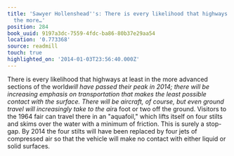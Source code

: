 ```yaml
---
title: 'Sawyer Hollenshead''s: There is every likelihood that highways at least in
  the more…'
position: 284
book_uuid: 9197a3dc-7559-4fdc-ba86-80b37e29aa54
location: '0.773368'
source: readmill
touch: true
highlighted_on: '2014-01-03T23:56:40.000Z'
---
```


There is every likelihood that highways at least in the more advanced sections of the world*will have passed their peak in 2014; there will be increasing emphasis on transportation that makes the least possible contact with the surface. There will be aircraft, of course, but even ground travel will increasingly take to the air*a foot or two off the ground. Visitors to the 1964 fair can travel there in an "aquafoil," which lifts itself on four stilts and skims over the water with a minimum of friction. This is surely a stop-gap. By 2014 the four stilts will have been replaced by four jets of compressed air so that the vehicle will make no contact with either liquid or solid surfaces.